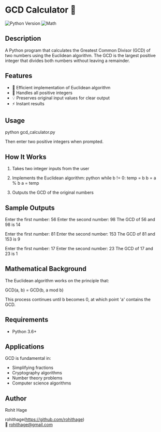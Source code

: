 # GCD Calculator 🧮

![Python Version](https://img.shields.io/badge/python-3.6%2B-blue)
![Math](https://img.shields.io/badge/category-mathematics-orange)

## Description
A Python program that calculates the Greatest Common Divisor (GCD) of two numbers using the Euclidean algorithm. The GCD is the largest positive integer that divides both numbers without leaving a remainder.

## Features
- 🚀 Efficient implementation of Euclidean algorithm
- 🔢 Handles all positive integers
- 💡 Preserves original input values for clear output
- ⚡ Instant results

## Usage

python gcd_calculator.py

Then enter two positive integers when prompted.

## How It Works
1. Takes two integer inputs from the user
2. Implements the Euclidean algorithm:
   python
   while b != 0:
       temp = b
       b = a % b
       a = temp
   
3. Outputs the GCD of the original numbers

## Sample Outputs

Enter the first number: 56
Enter the second number: 98
The GCD of 56 and 98 is 14


Enter the first number: 81
Enter the second number: 153
The GCD of 81 and 153 is 9


Enter the first number: 17
Enter the second number: 23
The GCD of 17 and 23 is 1


## Mathematical Background
The Euclidean algorithm works on the principle that:

GCD(a, b) = GCD(b, a mod b)

This process continues until b becomes 0, at which point 'a' contains the GCD.

## Requirements
- Python 3.6+

## Applications
GCD is fundamental in:
- Simplifying fractions
- Cryptography algorithms
- Number theory problems
- Computer science algorithms

## Author
Rohit Hage 

rohithage(https://github.com/rohithage)  
📧 rohithage@gmail.com

